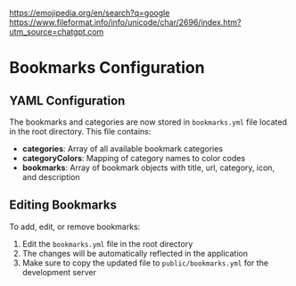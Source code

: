 https://emojipedia.org/en/search?q=google
https://www.fileformat.info/info/unicode/char/2696/index.htm?utm_source=chatgpt.com

# Bookmarks Configuration

## YAML Configuration

The bookmarks and categories are now stored in `bookmarks.yml` file located in the root directory. This file contains:

- **categories**: Array of all available bookmark categories
- **categoryColors**: Mapping of category names to color codes
- **bookmarks**: Array of bookmark objects with title, url, category, icon, and description

## Editing Bookmarks

To add, edit, or remove bookmarks:

1. Edit the `bookmarks.yml` file in the root directory
2. The changes will be automatically reflected in the application
3. Make sure to copy the updated file to `public/bookmarks.yml` for the development server

